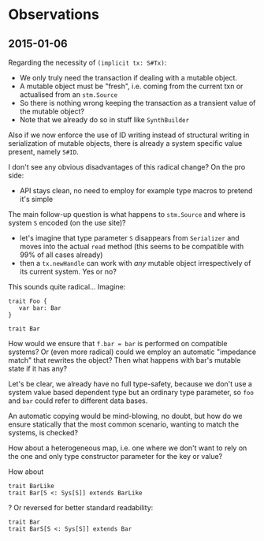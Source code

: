 # Observations

## 2015-01-06

Regarding the necessity of `(implicit tx: S#Tx)`:

- We only truly need the transaction if dealing with a mutable object.
- A mutable object must be "fresh", i.e. coming from the current txn or actualised from an `stm.Source`
- So there is nothing wrong keeping the transaction as a transient value of the mutable object?
- Note that we already do so in stuff like `SynthBuilder`

Also if we now enforce the use of ID writing instead of structural writing in serialization of
mutable objects, there is already a system specific value present, namely `S#ID`.

I don't see any obvious disadvantages of this radical change? On the pro side:

- API stays clean, no need to employ for example type macros to pretend it's simple

The main follow-up question is what happens to `stm.Source` and where is system `S` encoded (on the use site)?

- let's imagine that type parameter `S` disappears from `Serializer` and moves into the actual `read` method
(this seems to be compatible with 99% of all cases already)
- then a `tx.newHandle` can work with _any_ mutable object irrespectively of its current system. Yes or no?

This sounds quite radical... Imagine:

    trait Foo {
       var bar: Bar
    }

    trait Bar

How would we ensure that `f.bar = bar` is performed on compatible systems? Or (even more radical) could we
employ an automatic "impedance match" that rewrites the object? Then what happens with bar's mutable state if
it has any?

Let's be clear, we already have no full type-safety, because we don't use a system value based dependent type
but an ordinary type parameter, so `foo` and `bar` could refer to different data bases.

An automatic copying would be mind-blowing, no doubt, but how do we ensure statically that the most common
scenario, wanting to match the systems, is checked?

How about a heterogeneous map, i.e. one where we don't want to rely on the one and only type constructor
parameter for the key or value?

How about

    trait BarLike
    trait Bar[S <: Sys[S]] extends BarLike

? Or reversed for better standard readability:

    trait Bar
    trait BarS[S <: Sys[S]] extends Bar

